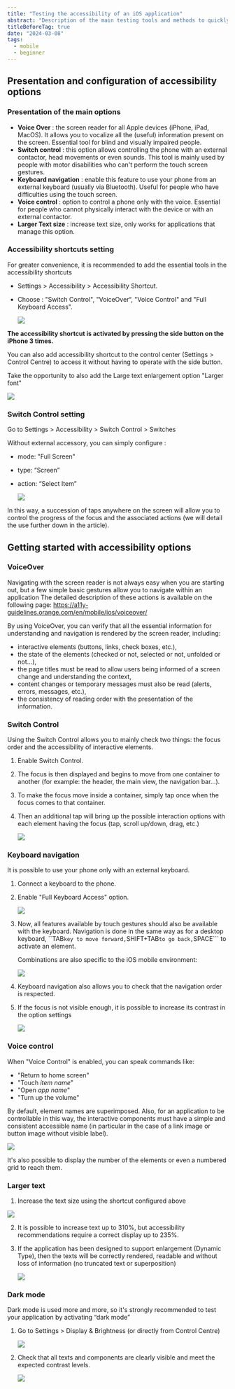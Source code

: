 ```yaml
---
title: "Testing the accessibility of an iOS application"
abstract: "Description of the main testing tools and methods to quickly assess the accessibility of an iOS application"
titleBeforeTag: true
date: "2024-03-08"
tags:
  - mobile
  - beginner
---
```


## Presentation and configuration of accessibility options

### Presentation of the main options
- **Voice Over** : the screen reader for all Apple devices (iPhone, iPad, MacOS).  It allows you to vocalize all the (useful) information present on the screen. Essential tool for blind and visually impaired people.
- **Switch control** : this option allows controlling the phone with an external contactor, head movements or even sounds.  This tool is mainly used by people with motor disabilities who can't perform the touch screen gestures.
- **Keyboard navigation** : enable this feature to use your phone from an external keyboard (usually via Bluetooth). Useful for people who have difficulties using the touch screen.
- **Voice control** : option to control a phone only with the voice. Essential for people who cannot physically interact with the device or with an external contactor.
- **Larger Text size** : increase text size, only works for applications that manage this option.


### Accessibility shortcuts setting
For greater convenience, it is recommended to add the essential tools in the accessibility shortcuts
- Settings > Accessibility > Accessibility Shortcut.
- Choose : "Switch Control", "VoiceOver“, "Voice Control" and "Full Keyboard Access".

    ![](https://github.com/Orange-OpenSource/a11y-guidelines/assets/105045667/79ec9de6-f042-4ef0-8387-0c709766dcc4)


**The accessibility shortcut is activated by pressing the side button on the iPhone 3 times.**

You can also add accessibility shortcut to the control center (Settings > Control Centre) to access it without having to operate with the side button.

Take the opportunity to also add the Large text enlargement option "Larger font"

![](https://github.com/Orange-OpenSource/a11y-guidelines/assets/105045667/e9162977-15bf-44ad-bbdf-683f942683a5)


### Switch Control setting
Go to Settings > Accessibility > Switch Control > Switches

Without external accessory, you can simply configure :
- mode: "Full Screen"
- type: “Screen” 
- action: “Select Item”

  ![](https://github.com/Orange-OpenSource/a11y-guidelines/assets/105045667/df6741a8-d52e-46dc-a900-65f538d2378d)

In this way, a succession of taps anywhere on the screen will allow you to control the progress of the focus and the associated actions (we will detail the use further down in the article).


## Getting started with accessibility options

### VoiceOver
Navigating with the screen reader is not always easy when you are starting out, but a few simple basic gestures allow you to navigate within an application
The detailed description of these actions is available on the following page: https://a11y-guidelines.orange.com/en/mobile/ios/voiceover/

By using VoiceOver, you can verify that all the essential information for understanding and navigation is rendered by the screen reader, including:
 - interactive elements (buttons, links, check boxes, etc.),
 - the state of the elements (checked or not, selected or not, unfolded or not...),
 - the page titles must be read to allow users being informed of a screen change and understanding the context,
 - content changes or temporary messages must also be read (alerts, errors, messages, etc.),
 - the consistency of reading order with the presentation of the information.

 
### Switch Control
Using the Switch Control allows you to mainly check two things: the focus order and the accessibility of interactive elements.
1. Enable Switch Control. 
2. The focus is then displayed and begins to move from one container to another (for example: the header, the main view, the navigation bar...).
3. To make the focus move inside a container, simply tap once when the focus comes to that container.
4. Then an additional tap will bring up the possible interaction options with each element having the focus (tap, scroll up/down, drag, etc.)

    ![](https://github.com/Orange-OpenSource/a11y-guidelines/assets/105045667/500c9aae-f691-47c4-8afc-f5dcfc523811)



### Keyboard navigation
It is possible to use your phone only with an external keyboard.
1. Connect a keyboard to the phone.
2. Enable "Full Keyboard Access" option.

    ![](https://github.com/Orange-OpenSource/a11y-guidelines/assets/105045667/efa80d57-a809-4912-9336-294b34953a6f)


3. Now, all features available by touch gestures should also be available with the keyboard.
Navigation is done in the same way as for a desktop keyboard, ``TAB``` key to move forward, ```SHIFT+TAB``` to go back, ```SPACE``` to activate an element.

   Combinations are also specific to the iOS mobile environment:

   ![](https://github.com/Orange-OpenSource/a11y-guidelines/assets/105045667/83408f02-edab-4456-bd48-9c7e2e778ffc)

4. Keyboard navigation also allows you to check that the navigation order is respected.
5. If the focus is not visible enough, it is possible to increase its contrast in the option settings

    ![](https://github.com/Orange-OpenSource/a11y-guidelines/assets/105045667/df67fd18-b39c-475e-b8a8-9636a1470998)



### Voice control
When "Voice Control" is enabled, you can speak commands like:
- "Return to home screen"
- "Touch *item name*"
- "Open *app name*"
- "Turn up the volume"

By default, element names are superimposed.  Also, for an application to be controllable in this way, the interactive components must have a simple and consistent accessible name (in particular in the case of a link image or button image without visible label).

![](https://github.com/Orange-OpenSource/a11y-guidelines/assets/105045667/c94e478c-eaf1-4589-b4e2-369573079df9)

It's also possible to display the number of the elements or even a numbered grid to reach them.


### Larger text
1. Increase the text size using the shortcut configured above

![](https://github.com/Orange-OpenSource/a11y-guidelines/assets/105045667/d72cbac8-ce72-42f8-8b13-a36cc2f3bc24)

2. It is possible to increase text up to 310%, but accessibility recommendations require a correct display up to 235%.
3. If the application has been designed to support enlargement (Dynamic Type), then the texts will be correctly rendered, readable and without loss of information (no truncated text or superposition)

   ![](https://github.com/Orange-OpenSource/a11y-guidelines/assets/105045667/9bc33609-bdee-4a34-8a05-c45a89305b69)


### Dark mode
Dark mode is used more and more, so it's strongly recommended to test your application by activating “dark mode”

1. Go to Settings > Display & Brightness (or directly from Control Centre)

   ![](https://github.com/Orange-OpenSource/a11y-guidelines/assets/105045667/0561fddb-e639-4754-a2c2-7bad673e0a79)

2. Check that all texts and components are clearly visible and meet the expected contrast levels.
   
   ![](https://github.com/Orange-OpenSource/a11y-guidelines/assets/105045667/539031f1-910e-4762-801e-8ca34c8fdf8d)

